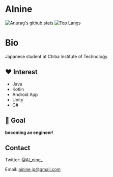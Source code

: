 # AInine
[![Anurag's github stats](https://github-readme-stats.vercel.app/api?username=AInine9)](https://github.com/anuraghazra/github-readme-stats)
[![Top Langs](https://github-readme-stats.vercel.app/api/top-langs/?username=AInine9)](https://github.com/anuraghazra/github-readme-stats)  

# Bio
Japanese student at Chiba Institute of Technology.

## :heart: Interest
- Java
- Kotlin
- Android App
- Unity
- C#

## :checkered_flag: Goal
**becoming an engineer!**

## Contact
Twitter: [@AI_nine_](https://twitter.com/AI_nine_)

Email: ainine.jp@gmail.com
